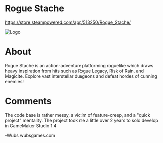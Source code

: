 # Rogue Stache

https://store.steampowered.com/app/513250/Rogue_Stache/

![Logo](https://i.imgur.com/lud18LT.png)

# About
Rogue Stache is an action-adventure platforming roguelike which draws heavy inspiration from hits such as Rogue Legacy, Risk of Rain, and Magicite. Explore vast interstellar dungeons and defeat hordes of cunning enemies!

# Comments
The code base is rather messy, a victim of feature-creep, and a "quick project" mentality.
The project took me a little over 2 years to solo develop in GameMaker Studio 1.4


-Wubs
wubsgames.com

